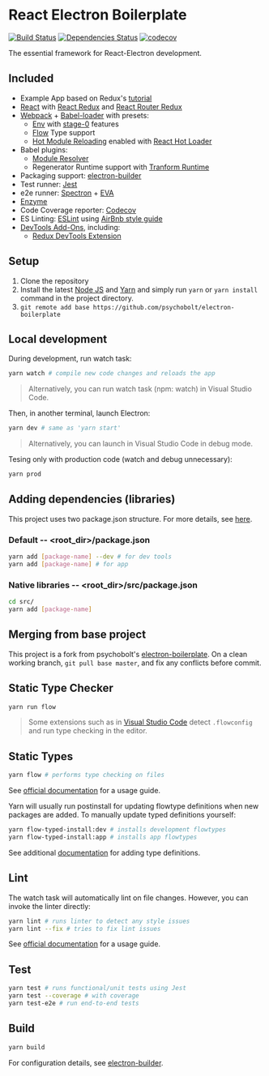 # React Electron Boilerplate

[![Build Status](https://travis-ci.org/psychobolt/react-electron-boilerplate.svg?branch=master)](https://travis-ci.org/psychobolt/react-electron-boilerplate)
[![Dependencies Status](https://david-dm.org/psychobolt/react-electron-boilerplate.svg)](https://david-dm.org/psychobolt/react-electron-boilerplate)
[![codecov](https://codecov.io/gh/psychobolt/react-electron-boilerplate/branch/master/graph/badge.svg)](https://codecov.io/gh/psychobolt/react-electron-boilerplate)

The essential framework for React-Electron development.

## Included

- Example App based on Redux's [tutorial](http://redux.js.org/docs/basics/UsageWithReact.html)
- [React](https://facebook.github.io/react/) with [React Redux](https://github.com/reactjs/react-redux) and [React Router Redux](https://github.com/ReactTraining/react-router/tree/master/packages/react-router-redux)
- [Webpack](https://webpack.js.org/) + [Babel-loader](https://webpack.js.org/loaders/babel-loader/) with presets:
  - [Env](https://babeljs.io/docs/plugins/preset-env/) with [stage-0](https://babeljs.io/docs/plugins/preset-stage-0/) features 
  - [Flow](https://flow.org/) Type support
  - [Hot Module Reloading](https://webpack.js.org/guides/hot-module-replacement/) enabled with [React Hot Loader](https://github.com/gaearon/react-hot-loader)
- Babel plugins: 
  - [Module Resolver](https://github.com/tleunen/babel-plugin-module-resolver)
  - Regenerator Runtime support with [Tranform Runtime](https://babeljs.io/docs/plugins/transform-runtime/)
- Packaging support: [electron-builder](https://github.com/electron-userland/electron-builder)
- Test runner: [Jest](https://facebook.github.io/jest)
- e2e runner: [Spectron](https://electron.atom.io/spectron/) + [EVA](https://github.com/avajs/ava)
- [Enzyme](https://github.com/airbnb/enzyme)
- Code Coverage reporter: [Codecov](https://codecov.io/)
- ES Linting: [ESLint](http://eslint.org/) using [AirBnb style guide](https://github.com/airbnb/javascript)
- [DevTools Add-Ons](https://github.com/MarshallOfSound/electron-devtools-installer), including:
  - [Redux DevTools Extension](http://extension.remotedev.io/)

## Setup

1. Clone the repository
2. Install the latest [Node JS](https://nodejs.org/) and [Yarn](https://yarnpkg.com) and simply run ```yarn``` or ```yarn install``` command in the project directory.
3. ```git remote add base https://github.com/psychobolt/electron-boilerplate```

## Local development

During development, run watch task:
```sh
yarn watch # compile new code changes and reloads the app
```

> Alternatively, you can run watch task (npm: watch) in Visual Studio Code.

Then, in another terminal, launch Electron:
```sh
yarn dev # same as 'yarn start'
```

> Alternatively, you can launch in Visual Studio Code in debug mode.

Tesing only with production code (watch and debug unnecessary):

```sh
yarn prod
```

## Adding dependencies (libraries)

This project uses two package.json structure. For more details, see [here](https://github.com/electron-userland/electron-builder/wiki/Two-package.json-Structure).

### Default -- <root_dir>/package.json

```sh
yarn add [package-name] --dev # for dev tools
yarn add [package-name] # for app
```

### Native libraries -- <root_dir>/src/package.json

```sh
cd src/
yarn add [package-name]
```

## Merging from base project

This project is a fork from psychobolt's [electron-boilerplate](https://github.com/psychobolt/electron-boilerplate). On a clean working branch, ```git pull base master```, and fix any conflicts before commit.

## Static Type Checker

```sh
yarn run flow
```

> Some extensions such as in [Visual Studio Code](https://marketplace.visualstudio.com/items?itemName=flowtype.flow-for-vscode) detect ```.flowconfig``` and run type checking in the editor.

## Static Types

```sh
yarn flow # performs type checking on files
```

See [official documentation](https://flow.org/) for a usage guide.

Yarn will usually run postinstall for updating flowtype definitions when new packages are added. To manually update typed definitions yourself:

```sh
yarn flow-typed-install:dev # installs development flowtypes
yarn flow-typed-install:app # installs app flowtypes
```

See additional [documentation](https://github.com/flowtype/flow-typed) for adding type definitions.

## Lint

The watch task will automatically lint on file changes. However, you can invoke the linter directly:

```sh
yarn lint # runs linter to detect any style issues
yarn lint --fix # tries to fix lint issues
```

See [official documentation](https://eslint.org/) for a usage guide.

## Test

```sh
yarn test # runs functional/unit tests using Jest
yarn test --coverage # with coverage
yarn test-e2e # run end-to-end tests
```

## Build

```sh
yarn build
```

For configuration details, see [electron-builder](https://github.com/electron-userland/electron-builder).
